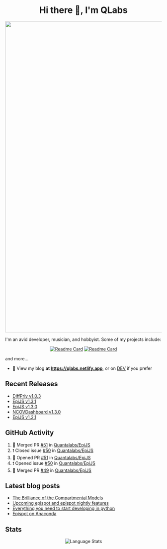 <h1 align="center">Hi there 👋, I'm QLabs </h1>
<img src="https://i.ibb.co/mbr1j6p/Qlabs.png" width="1000px">

I'm an avid developer, musician, and hobbyist. Some of my projects include:
<p align='center'><a href="https://github.com/Quantalabs/EpiJS"><img src="https://github-readme-stats.vercel.app/api/pin/?username=Quantalabs&amp;repo=EpiJS" alt="Readme Card"></a>
<a href="https://github.com/Quantalabs/NCOVDashboard"><img src="https://github-readme-stats.vercel.app/api/pin/?username=Quantalabs&amp;repo=NCOVDashboard" alt="Readme Card"></a></p>


and more...

- 📜 View my blog **at https://qlabs.netlify.app**, or on [DEV](https://dev.to/Quantalabs) if you prefer

## Recent Releases
- [DiffPriv v1.0.3](https://github.com/Quantalabs/DiffPriv/releases/tag/v1.0.3)
- [EpiJS v1.3.1](https://github.com/Quantalabs/EpiJS/releases/tag/v1.3.1)
- [EpiJS v1.3.0](https://github.com/Quantalabs/EpiJS/releases/tag/v1.3.0)
- [NCOVDashboard v1.3.0](https://github.com/Quantalabs/NCOVDashboard/releases/tag/v1.3.0)
- [EpiJS v1.2.1](https://github.com/Quantalabs/EpiJS/releases/tag/v1.2.1)

## GitHub Activity
<!--START_SECTION:activity-->
1. 🎉 Merged PR [#51](https://github.com/Quantalabs/EpiJS/pull/51) in [Quantalabs/EpiJS](https://github.com/Quantalabs/EpiJS)
2. ❗️ Closed issue [#50](https://github.com/Quantalabs/EpiJS/issues/50) in [Quantalabs/EpiJS](https://github.com/Quantalabs/EpiJS)
3. 💪 Opened PR [#51](https://github.com/Quantalabs/EpiJS/pull/51) in [Quantalabs/EpiJS](https://github.com/Quantalabs/EpiJS)
4. ❗️ Opened issue [#50](https://github.com/Quantalabs/EpiJS/issues/50) in [Quantalabs/EpiJS](https://github.com/Quantalabs/EpiJS)
5. 🎉 Merged PR [#49](https://github.com/Quantalabs/EpiJS/pull/49) in [Quantalabs/EpiJS](https://github.com/Quantalabs/EpiJS)
<!--END_SECTION:activity-->

## Latest blog posts
<!-- BLOG-POST-LIST:START -->
- [The Brilliance of the Compartmental Models](https://dev.to/quantalabs/the-brilliance-of-the-compartmental-models-1j99)
- [Upcoming epispot and epispot nightly features](https://dev.to/epispot/upcoming-epispot-and-epispot-nightly-features-52ep)
- [Everything you need to start developing in python](https://dev.to/quantalabs/everything-you-need-to-start-developing-in-python-57m5)
- [Epispot on Anaconda](https://dev.to/epispot/epispot-on-anaconda-15l8)
<!-- BLOG-POST-LIST:END -->


## Stats
<p align="center"><img src="https://github-readme-stats.vercel.app/api/top-langs/?username=Quantalabs&amp;hide=css,html,scss&layout=compact" alt="Language Stats"><br>

